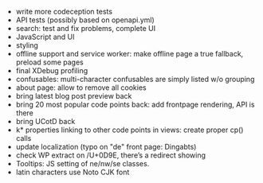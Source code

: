 * write more codeception tests
* API tests (possibly based on openapi.yml)
* search: test and fix problems, complete UI
* JavaScript and UI
* styling
* offline support and service worker: make offline page a true fallback, preload some pages
* final XDebug profiling
* confusables: multi-character confusables are simply listed w/o grouping
* about page: allow to remove all cookies
* bring latest blog post preview back
* bring 20 most popular code points back: add frontpage rendering, API is there
* bring UCotD back
* k* properties linking to other code points in views: create proper cp() calls
* update localization (typo on "de" front page: Dingabts)
* check WP extract on /U+0D9E, there’s a redirect showing
* Tooltips: JS setting of ne/nw/se classes.
* latin characters use Noto CJK font
